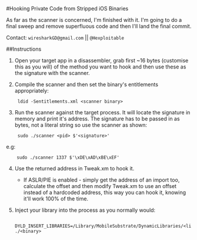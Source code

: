 #Hooking Private Code from Stripped iOS Binaries

As far as the scanner is concerned, I'm finished with it. I'm going to do a final sweep and remove superfluous code and then I'll land the final commit.

Contact: `wiresharkGD@gmail.com` || `@Hexploitable`

##Instructions

1. Open your target app in a disassembler, grab first ~16 bytes (customise this as you will) of the method you want to hook and then use these as the signature with the scanner.

2. Compile the scanner and then set the binary's entitlements appropriately:

		ldid -Sentitlements.xml <scanner binary>

3. Run the scanner against the target process. It will locate the signature in memory and print it's address. The signature has to be passed in as bytes, not a literal string so use the scanner as shown:

		sudo ./scanner <pid> $'<signature>'
e.g:

		sudo ./scanner 1337 $'\xDE\xAD\xBE\xEF'

4. Use the returned address in Tweak.xm to hook it.
	-	If ASLR/PIE is enabled - simply get the address of an import too, calculate the offset and then modify Tweak.xm to use an offset instead of a hardcoded address, this way you can hook it, knowing it'll work 100% of the time. 


5. Inject your library into the process as you normally would:

		DYLD_INSERT_LIBRARIES=/Library/MobileSubstrate/DynamicLibraries/<libName>.dylib ./<binary>
